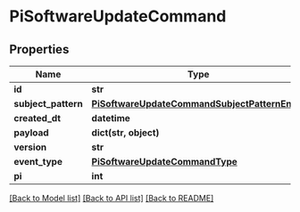 # PiSoftwareUpdateCommand


## Properties
Name | Type | Description | Notes
------------ | ------------- | ------------- | -------------
**id** | **str** |  | [readonly] 
**subject_pattern** | [**PiSoftwareUpdateCommandSubjectPatternEnum**](PiSoftwareUpdateCommandSubjectPatternEnum.md) |  | 
**created_dt** | **datetime** |  | [readonly] 
**payload** | **dict(str, object)** |  | [optional] 
**version** | **str** |  | 
**event_type** | [**PiSoftwareUpdateCommandType**](PiSoftwareUpdateCommandType.md) |  | 
**pi** | **int** |  | 

[[Back to Model list]](../README.md#documentation-for-models) [[Back to API list]](../README.md#documentation-for-api-endpoints) [[Back to README]](../README.md)


